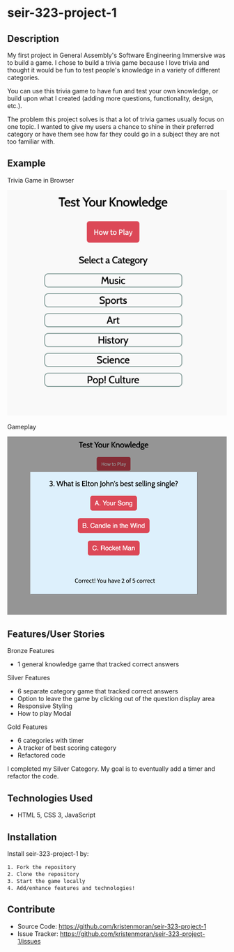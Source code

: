 # seir-323-project-1

## Description

My first project in General Assembly's Software Engineering Immersive was to build a game. I chose to build a trivia game because I love trivia and thought it would be fun to test people's knowledge in a variety of different categories.

You can use this trivia game to have fun and test your own knowledge, or build upon what I created (adding more questions, functionality, design, etc.).

The problem this project solves is that a lot of trivia games usually focus on one topic. I wanted to give my users a chance to shine in their preferred category or have them see how far they could go in a subject they are not too familiar with.

## Example

Trivia Game in Browser

![triviaAppRender](imgs/Trivia-Game-Render.png)

Gameplay 

![inGamePlay](imgs/In-Game-Play.png)

## Features/User Stories

Bronze Features

- 1 general knowledge game that tracked correct answers

Silver Features

- 6 separate category game that tracked correct answers
- Option to leave the game by clicking out of the question display area
- Responsive Styling
- How to play Modal

Gold Features

- 6 categories with timer
- A tracker of best scoring category
- Refactored code

I completed my Silver Category. My goal is to eventually add a timer and refactor the code.

## Technologies Used

- HTML 5, CSS 3, JavaScript

## Installation

Install seir-323-project-1 by:

    1. Fork the repository
    2. Clone the repository
    3. Start the game locally
    4. Add/enhance features and technologies!

## Contribute

- Source Code: https://github.com/kristenmoran/seir-323-project-1
- Issue Tracker: https://github.com/kristenmoran/seir-323-project-1/issues
